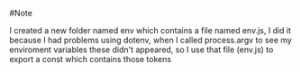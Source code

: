 #Note

I created a new folder named env which contains a file named env.js, I did it because
I had problems using dotenv, when I called process.argv to see my enviroment variables these didn't 
appeared, so I use that file (env.js) to export a const which contains those tokens